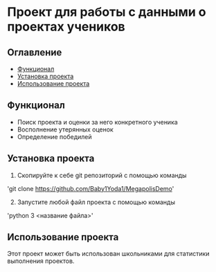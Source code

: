 # Проект для работы с данными о проектах учеников

## Оглавление 
- [Функционал](#функционал)
- [Установка проекта](#установка-проекта)
- [Использование проекта](#использование-проекта)
## Функционал
- Поиск проекта и оценки за него конкретного ученика
- Восполнение утерянных оценок
- Определение победилей
## Установка проекта
1. Скопируйте к себе git репозиторий с помощью команды

'git clone https://github.com/Baby1Yoda1/MegapolisDemo'

2. Запустите любой файл проекта с помощью команды 

'python 3 <название файла>'

## Использование проекта
Этот проект может быть использован школьниками для статистики выполнения проектов.